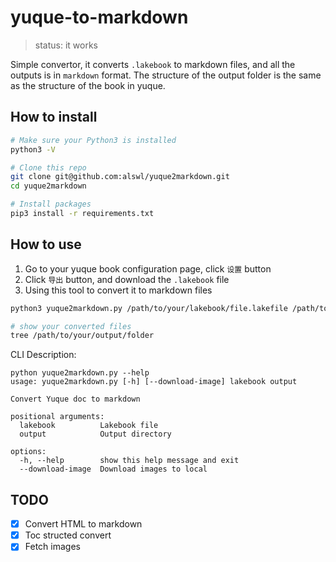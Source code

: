 # yuque-to-markdown

> status: it works

Simple convertor, it converts `.lakebook` to markdown files, and all the outputs is in `markdown` format.
The structure of the output folder is the same as the structure of the book in yuque.

## How to install

```bash
# Make sure your Python3 is installed
python3 -V

# Clone this repo
git clone git@github.com:alswl/yuque2markdown.git
cd yuque2markdown

# Install packages
pip3 install -r requirements.txt
```


## How to use

1. Go to your yuque book configuration page, click `设置` button
2. Click `导出` button, and download the `.lakebook` file
3. Using this tool to convert it to markdown files

```bash
python3 yuque2markdown.py /path/to/your/lakebook/file.lakefile /path/to/your/output/folder --download-image

# show your converted files
tree /path/to/your/output/folder
```

CLI Description:

```shell
python yuque2markdown.py --help
usage: yuque2markdown.py [-h] [--download-image] lakebook output

Convert Yuque doc to markdown

positional arguments:
  lakebook          Lakebook file
  output            Output directory

options:
  -h, --help        show this help message and exit
  --download-image  Download images to local
```

## TODO

- [x] Convert HTML to markdown
- [x] Toc structed convert
- [x] Fetch images
